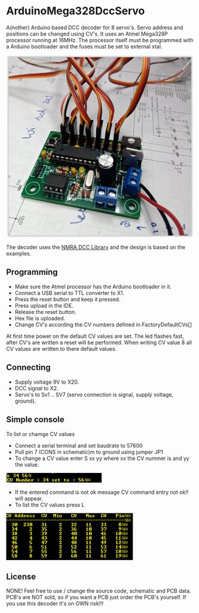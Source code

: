 # ArduinoMega328DccServo

A(nother) Arduino based DCC decoder for 8 servo's. Servo address and positions can be changed using CV's.
It uses an Atmel Mega328P processor running at 16MHz. 
The processor itself must be programmed with a Arduino bootloader and the fuses must be set to external xtal.

![](https://github.com/MDRRC/ArduinoMega328DccServo/blob/main/Hardware/servodecoder.PNG) 
 
The decoder uses the [NMRA DCC Library](https://www.arduino.cc/reference/en/libraries/nmradcc/) and the design is based on the examples. 

## Programming
 * Make sure the Atmel processor has the Arduino bootloader in it.
 * Connect a USB serial to TTL converter to X1.
 * Press the reset button and keep it pressed.
 * Press upload in the IDE.
 * Release the reset button.
 * Hex file is uploaded.
 * Change CV's according the CV numbers defined in FactoryDefaultCVs[] 
 
At first time power on the default CV values are set. The led flashes fast, after CV's are written a reset will be performed. 
When writing CV value 8 all CV values are written to there default values.  

## Connecting 
 * Supply voltage 9V to X20.
 * DCC signal to X2.
 * Servo's to Sv1 .. SV7 (servo connection is signal, supply voltage, ground).

## Simple console
To list or chamge CV values 
 * Connect a serial terminal and set baudrate to 57600
 * Pull pin 7 (CONS in schematic)m to ground using jumper JP1
 * To change a CV value enter S xx yy <ENTER> where xx the CV nummer is and yy the value.

![](https://github.com/MDRRC/ArduinoMega328DccServo/blob/main/Hardware/cvset.PNG)

 * If the entered command is not ok message CV command entry not ok!! will appear.
 * To list the CV values press L <ENTER> 

![](https://github.com/MDRRC/ArduinoMega328DccServo/blob/main/Hardware/cvlist.PNG)
 

## License
NONE! Feel free to use / change the source code, schematic and PCB data.
PCB's are NOT sold, so if you want a PCB just order the PCB's yourself. 
If you use this decoder it's on OWN risk!!! 
